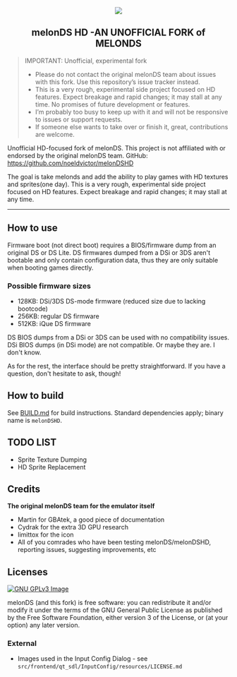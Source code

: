 <p align="center"><img src="res/icon/melon_128x128.png"></p>
<h2 align="center"><b>melonDS HD -AN UNOFFICIAL FORK of MELONDS</b></h2>

> IMPORTANT: Unofficial, experimental fork
>
> - Please do not contact the original melonDS team about issues with this fork. Use this repository’s issue tracker instead.
> - This is a very rough, experimental side project focused on HD features. Expect breakage and rapid changes; it may stall at any time. No promises of future development or features.
> - I’m probably too busy to keep up with it and will not be responsive to issues or support requests.
> - If someone else wants to take over or finish it, great,  contributions are welcome.

Unofficial HD-focused fork of melonDS. This project is not affiliated with or endorsed by the original melonDS team. GitHub: https://github.com/noeldvictor/melonDSHD

The goal is take melonds and add the ability to play games with HD textures and sprites(one day). This is a very rough, experimental side project focused on HD features. Expect breakage and rapid changes; it may stall at any time.

<hr>

## How to use

Firmware boot (not direct boot) requires a BIOS/firmware dump from an original DS or DS Lite.
DS firmwares dumped from a DSi or 3DS aren't bootable and only contain configuration data, thus they are only suitable when booting games directly.

### Possible firmware sizes

 * 128KB: DSi/3DS DS-mode firmware (reduced size due to lacking bootcode)
 * 256KB: regular DS firmware
 * 512KB: iQue DS firmware

DS BIOS dumps from a DSi or 3DS can be used with no compatibility issues. DSi BIOS dumps (in DSi mode) are not compatible. Or maybe they are. I don't know.

As for the rest, the interface should be pretty straightforward. If you have a question, don't hesitate to ask, though!

## How to build
See [BUILD.md](./BUILD.md) for build instructions. Standard dependencies apply; binary name is `melonDSHD`.

## TODO LIST
* Sprite Texture Dumping
* HD Sprite Replacement


## Credits  
**The original melonDS team for the emulator itself**

 * Martin for GBAtek, a good piece of documentation
 * Cydrak for the extra 3D GPU research
 * limittox for the icon
 * All of you comrades who have been testing melonDS/melonDSHD, reporting issues, suggesting improvements, etc

## Licenses

[![GNU GPLv3 Image](https://www.gnu.org/graphics/gplv3-127x51.png)](http://www.gnu.org/licenses/gpl-3.0.en.html)

melonDS (and this fork) is free software: you can redistribute it and/or modify
it under the terms of the GNU General Public License as published by
the Free Software Foundation, either version 3 of the License, or
(at your option) any later version.

### External
* Images used in the Input Config Dialog - see `src/frontend/qt_sdl/InputConfig/resources/LICENSE.md`
